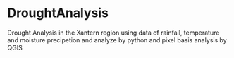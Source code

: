 # DroughtAnalysis
Drought Analysis in the Xantern region using data of rainfall, temperature and moisture precipetion and analyze by python and pixel basis analysis by QGIS
